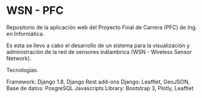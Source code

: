 # WSN - PFC
Repositorio de la aplicación web del Proyecto Final de Carrera (PFC) de Ing. en Informática.

Es esta se llevo a cabo el desarrollo de un sistema para la visualización y administración de la red de sensores inálambrica (WSN - Wireless Sensor Network).

Tecnologías.

Framework: Django 1.8, Django Rest 
add-ons Django: Leaftlet, GeoJSON,  
Base de datos: PosgreSQL
Javascripts Library: Bootstrap 3, Plotly, Leaftlet
